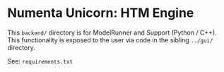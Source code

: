 # Numenta Unicorn: HTM Engine

This `backend/` directory is for ModelRunner and Support (Python / C++).
This functionality is exposed to the user via code in the sibling `../gui/`
directory.

See: `requirements.txt`
